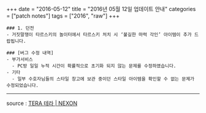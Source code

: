 +++
date = "2016-05-12"
title = "2016년 05월 12일 업데이트 안내"
categories = ["patch notes"]
tags = ["2016", "raw"]
+++

```
### 1. 던전
- 거짓말쟁이 타르스키의 놀이터에서 타르스키 처치 시 ‘불길한 마력 각인’ 아이템이 추가 드랍됩니다.

### [버그 수정 내역]
- 부가서비스
  - PC방 일일 누적 시간이 확률적으로 초기화 되지 않는 문제를 수정하였습니다.
- 기타
  - 일부 수호자님들의 스타일 창고에 보관 중이던 스타일 아이템을 확인할 수 없는 문제가 수정되었습니다.
```

----

source : [TERA 테라 | NEXON](http://tera.nexon.com/news/update/view.aspx?n4articlesn=)
